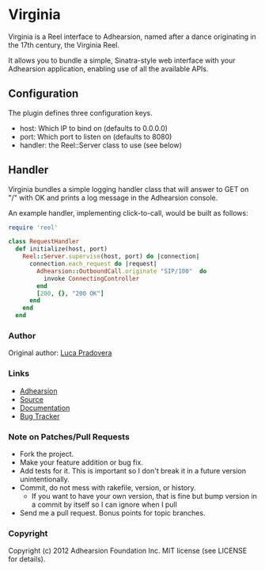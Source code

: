 # Virginia

Virginia is a Reel interface to Adhearsion, named after a dance originating in the 17th century, the Virginia Reel.

It allows you to bundle a simple, Sinatra-style web interface with your Adhearsion application, enabling use of all the available APIs.

## Configuration

The plugin defines three configuration keys.

* host: Which IP to bind on (defaults to 0.0.0.0)
* port: Which port to listen on (defaults to 8080)
* handler: the Reel::Server class to use (see below)

## Handler
Virginia bundles a simple logging handler class that will answer to GET on "/" with OK and prints a log message in the Adhearsion console.

An example handler, implementing click-to-call, would be built as follows:

```ruby
require 'reel'

class RequestHandler
  def initialize(host, port)
    Reel::Server.supervise(host, port) do |connection|
      connection.each_request do |request|
        Adhearsion::OutboundCall.originate "SIP/100"  do
          invoke ConnectingController
        end
        [200, {}, "200 OK"]
      end
    end
  end
```

### Author

Original author: [Luca Pradovera](https://github.com/polysics)

### Links

* [Adhearsion](http://adhearsion.com)
* [Source](https://github.com/adhearsion/adhearsion-asterisk)
* [Documentation](http://rdoc.info/github/adhearsion/adhearsion-asterisk/master/frames)
* [Bug Tracker](https://github.com/adhearsion/adhearsion-asterisk/issues)

### Note on Patches/Pull Requests

* Fork the project.
* Make your feature addition or bug fix.
* Add tests for it. This is important so I don't break it in a future version unintentionally.
* Commit, do not mess with rakefile, version, or history.
  * If you want to have your own version, that is fine but bump version in a commit by itself so I can ignore when I pull
* Send me a pull request. Bonus points for topic branches.

### Copyright

Copyright (c) 2012 Adhearsion Foundation Inc. MIT license (see LICENSE for details).